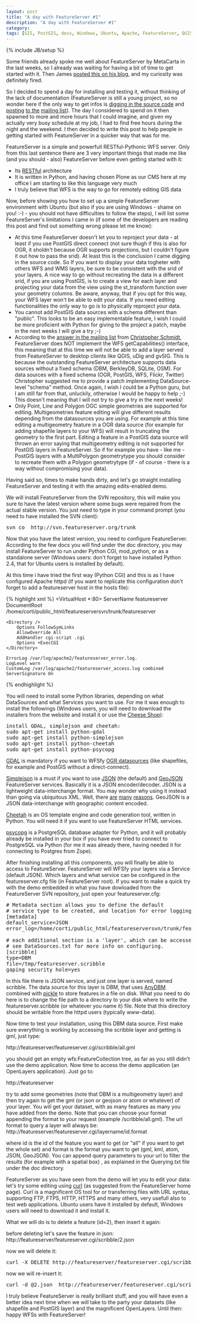 ```yaml
---
layout: post
title: "A day with FeatureServer #1"
description: "A day with FeatureServer #1"
category:
tags: [GIS, PostGIS, devs, Windows, Ubuntu, Apache, FeatureServer, QGIS, uDig, gvSIG, Python, WFS, WMS]
---
```

{% include JB/setup %}

Some friends already spoke me well about FeatureServer by MetaCarta in the last weeks, so I already was waiting for having a bit of time to get started with it. Then James <a href="http://www.spatiallyadjusted.com/2008/02/05/bringing-open-source-gis-into-an-esri-shop/">posted this on his blog</a>, and my curiosity was definitely fired.

So I decided to spend a day for installing and testing it, without thinking of the lack of documentation (FeatureServer is still a young project, so no wonder here if the only way to get infos is <a href="http://www.python.org/">digging in the source code</a> and <a href="http://featureserver.org/pipermail/featureserver/2008-February/000184.html">posting</a> <a href="http://featureserver.org/pipermail/featureserver/2008-February/000196.html">to the</a> <a href="http://featureserver.org/pipermail/featureserver/">mailing list</a>). The day I considered to spend on it then spawned to more and more hours that I could imagine, and given my actually very busy schedule at my job, I had to find free hours during the night and the weekend. I then decided to write this post to help people in getting started with FeatureServer in a quicker way that was for me.

FeatureServer is a simple and powerfull RESTful-Pythonic WFS server.
Only from this last sentence there are 3 very important things that made me like (and you should - also) FeatureServer before even getting started with it:

<ul>
<li>Its <a href="http://en.wikipedia.org/wiki/Representational_State_Transfer">RESTful</a> architecture</li>
<li>It is written in Python, and having chosen Plone as our CMS here at my office I am starting to like this language very much</li>
<li>I truly believe that WFS is the way to go for remotely editing GIS data</li>
</ul>

Now, before showing you how to set up a simple FeatureServer environment with Ubuntu (but also if you are using Windows - shame on you! :-) - you should not have difficulties to follow the steps), I will list some FeatureServer's limitations I came in (if some of the developers are reading this post and find out something wrong please let me know):

<ul>
<li>At this time FeatureServer doesn't let you to reproject your data - at least if you use PostGIS direct connect (not sure thugh if this is also for OGR, it sholdn't because OGR supports projections, but I couldn't figure it out how to pass the srid). At least this is the conclusion I came digging in the source code.
So If you want to display your data togheter with others WFS and WMS layers, be sure to be consistent with the srid of your layers.
A nice way to go without recreating the data in a different srid, if you are using PostGIS, is to create a view for each layer and projecting your data from the view using the st_transform function over your geometry columns. Be aware, anyway, that if you opt for this way, your WFS layer won't be able to edit your data.
If you need editing functionalities the only way to go is to physically reproject your data.</li>
<li>
You cannot add PostGIS data sources with a schema different than "public". This looks to be an easy implementable feature, I wish I could be more proficient with Python for giving to the project a patch, maybe in the next weeks I will give a try ;-)
</li>
<li>According to the <a href="http://featureserver.org/pipermail/featureserver/2008-February/000197.html">answer in the mailing list</a> from <a href="http://crschmidt.net/blog/">Christopher Schmidt</a>, FeatureServer does NOT implement the WFS getCapabilities() interface, this meaning that at this time we will not be able to add a layer served from FeatureServer to desktop clients like QGIS, uDig and gvSIG.
This is because the outstanding FeatureServer architecture supports data sources without a fixed schema (DBM, BerkleyDB, SQLite, OSM).
For data sources with a fixed schema (OGR, PostGIS, WFS, Flickr, Twitter) Christopher suggested me to provide a patch implementing DataSource-level "schema" method. Once again, I wish I could be a Python guru, but I am still far from that, unluckily, otherwise I would be happy to help ;-) This doesn't meaning that I will not try to give a try in the next weeks!
</li>
<li>Only Point, Line and Polygon OGC simple geometries are supported for editing. Multigeometries feature editing will give different results depending from the datasources you are using.
For example at this time editing a multigeometry feature in a OGR data source (for example for adding shapefile layers to your WFS) will result in truncating the geometry to the first part. Editing a feature in a PostGIS data source will thrown an error saying that multigeometry editing is not supported for PostGIS layers in FeatureServer.
So if for example you have - like me - PostGIS layers with a MultiPolygon geometrytype you should consider to recreate them with a Polygon geometrytype (if - of course - there is a way without compromising your data).
</li>
</ul>

Having said so, times to make hands dirty, and let's go straight installing FeatureServer and testing it with the amazing edits-enabled demo.

We will install FeatureServer from the SVN repository, this will make you sure to have the latest version where some bugs were repaired from the actual stable version.
You just need to type in your command prompt (you need to have installed the SVN client):

<pre lang="text">
svn co  http://svn.featureserver.org/trunk
</pre>

Now that you have the latest version, you need to configure FeatureServer. According to the few docs you will find under the doc directory, you may install FeatureServer to run under Python CGI, mod_python, or as a standalone server (Windows users: don't forget to have installed Python 2.4, that for Ubuntu users is installed by default).

At this time i have tried the first way (Python CGI) and this is as I have configured Apache httpd (if you want to replicate this configuration don't forget to add a featureserver host in the hosts file):

{% highlight xml %}
<VirtualHost *:80>
	ServerName featureserver
	DocumentRoot /home/corti/public_html/featureserversvn/trunk/featureserver

	<Directory />
		Options FollowSymLinks
		AllowOverride All
		AddHandler cgi-script .cgi
		Options +ExecCGI
	</Directory>

	ErrorLog /var/log/apache2/featureserver_error.log.
	LogLevel warn
	CustomLog /var/log/apache2/featureserver_access.log combined
	ServerSignature On
</VirtualHost>
{% endhighlight %}

You will need to install some Python libraries, depending on what DataSources and what Services you want to use.
For me it was enough to install the followings (Windows users, you will need to download the installers from the website and install it or use the <a href="http://pypi.python.org/pypi">Cheese Shop</a>):

<pre lang="txt">
install GDAL, simplejson and cheetah:
sudo apt-get install python-gdal
sudo apt-get install python-simplejson
sudo apt-get install python-cheetah
sudo apt-get install python-psycopg
</pre>

<a href="http://www.gdal.org/">GDAL</a> is mandatory if you want to WFSfy <a href="http://www.gdal.org/ogr/ogr_formats.html">OGR datasources</a> (like shapefiles, for example and PostGIS without a direct-connect).

<a href="http://svn.red-bean.com/bob/simplejson/tags/simplejson-1.3/docs/index.html">Simplejson</a> is a must if you want to use <a href="http://json.org/">JSON</a> (the default) and <a href="http://wiki.geojson.org">GeoJSON</a> FeatureServer services. Basically it is a JSON encoder/decoder.
JSON is a lightweight data-interchange format. You may wonder why using it instead than going via ubiquitous XML. Well, there <a href="http://www.b-list.org/weblog/2006/dec/21/i-cant-believe-its-not-xml/">are</a> <a href="http://blogs.msdn.com/mikechampion/archive/2006/12/21/the-json-vs-xml-debate-begins-in-earnest.aspx">many</a> <a href="http://www.infoq.com/news/2006/12/json-vs-xml-debate">reasons</a>.
GeoJSON is a JSON data-interchange with geographic content encoded.

<a href="http://www.cheetahtemplate.org/">Cheetah</a> is an OS template engine and code generation tool, written in Python. You will need it if you want to use FeatureServer HTML services.

<a href="www.initd.org">psycopg</a> is a PostgreSQL database adapter for Python, and it will probably already be installed in your box if you have ever tried to connect to PostgreSQL via Python (for me it was already there, having needed it for connecting to Postgres from Zope).

After finishing installing all this components, you will finally be able to access to FeatureServer. FeatureServer will WFSfy your layers via a Service (default JSON). Which layers and what service can be configured in the featureserver.cfg file (in FeatureServer root).
If you want to make a quick try with the demo embedded in what you have dowloaded from the FeatureServer SVN repository, just open your featureserver.cfg:

<pre lang="txt">
# Metadata section allows you to define the default
# service type to be created, and location for error logging
[metadata]
default_service=JSON
error_log=/home/corti/public_html/featureserversvn/trunk/featureserver/error.log

# each additional section is a 'layer', which can be accessed.
# see DataSources.txt for more info on configuring.
[scribble]
type=DBM
file=/tmp/featureserver.scribble
gaping_security_hole=yes
</pre>

In this file there is JSON service, and just one layer is served, named scribble. The data source for this layer is DBM, that uses <a href="http://www.webthing.com/software/AnyDBM/">AnyDBM</a> combined with <a href="http://docs.python.org/lib/module-pickle.html">pickle</a> to store features in a file on disk. What you need to do here is to change the file path to a directory to your disk where to write the featureserver.scribble (or whatever you name it) file. Note that this directory should be  writable from the httpd users (typically www-data).

Now time to test your installation, using this DBM data source. First make sure everything is working by accessing the scribble layer and getting is gml, just type:

http://featureserver/featureserver.cgi/scribble/all.gml

you should get an empty wfs:FeatureCollection tree, as far as you still didn't use the demo application.
Now time to access the demo application (an OpenLayers application). Just go to:

http://featureserver

try to add some geometries (note that DBM is a multigeometry layer) and then try again to get the gml (or json or geojson or atom or whatever) of your layer. You will get your dataset, with as many features as many you have added from the demo.
Note that you can choose your format appending the format to your request (example /scribble/all.gml).
The url format to query a layer will always be:
http://featureserver/featureserver.cgi/layername/id.format

where id is the id of the feature you want to get (or "all" if you want to get the whole set) and format is the format you want to get (gml, kml, atom, JSON, GeoJSON).
You can append query parameters to your url to filter the results (for example with a spatial box) , as explained in the Querying.txt file under the doc directory.

FeatureServer as you have seen from the demo will let you to edit your data: let's try some editing using <a href="http://curl.haxx.se/">curl</a> (as suggested from the FeatureServer home page). Curl is a magnificent OS tool for or transferring files with URL syntax, supporting FTP, FTPS, HTTP, HTTPS and many others, very usefull also to test web applications. Ubuntu users have it installed by default, Windows users will need to download it and install it.

What we will do is to delete a feature (id=2), then insert it again:

before deleting let's save the feature in json:
http://featureserver/featureserver.cgi/scribble/2.json

now we will delete it:

<pre lang="txt">
curl -X DELETE http://featureserver/featureserver.cgi/scribble/2.json
</pre>

now we will re-insert it:

<pre lang="txt">
curl -d @2.json  http://featureserver/featureserver.cgi/scribble/create.json
</pre>

I truly believe FeatureServer is really brilliant stuff, and you will have even a better idea next time when we will take to the party your datasets (like shapefile and PostGIS layer) and the magnificent OpenLayers. Until then: happy WFSs with FeatureServer!
